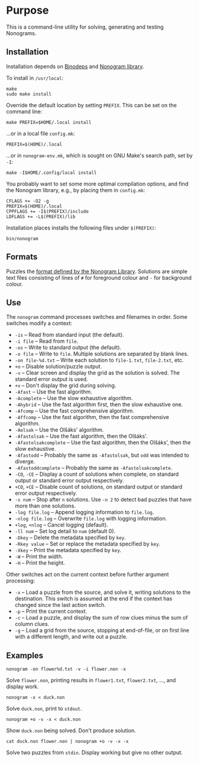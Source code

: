 # Purpose

This is a command-line utility for solving, generating and testing Nonograms.


## Installation

Installation depends on [Binodeps](https://github.com/simpsonst/binodeps) and [Nonogram library](https://github.com/simpsonst/nonolib).

To install in `/usr/local`:

```
make
sudo make install
```

Override the default location by setting `PREFIX`.
This can be set on the command line:

```
make PREFIX=$HOME/.local install
```

&hellip;or in a local file `config.mk`:

```
PREFIX=$(HOME)/.local
```

&hellip;or in `nonogram-env.mk`, which is sought on GNU Make's search path, set by `-I`:

```
make -I$HOME/.config/local install
```

You probably want to set some more optimal compilation options, and find the Nonogram library, e.g., by placing them in `config.mk`:

```
CFLAGS += -O2 -g
PREFIX=$(HOME)/.local
CPPFLAGS += -I$(PREFIX)/include
LDFLAGS += -L$(PREFIX)/lib
```

Installation places installs the following files under `$(PREFIX)`:

```
bin/nonogram
```

## Formats

Puzzles the [format defined by the Nonogram Library](https://github.com/simpsonst/nonolib#puzzle-format).
Solutions are simple text files consisting of lines of `#` for foreground colour and `-` for background colour.

## Use

The `nonogram` command processes switches and filenames in order.
Some switches modify a context:

- `-is` &ndash; Read from standard input (the default).
- `-i file` &ndash; Read from `file`.
- `-os` &ndash; Write to standard output (the default).
- `-o file` &ndash; Write to `file`.  Multiple solutions are separated by blank lines.
- `-on file-%d.txt` &ndash; Write each solution to `file-1.txt`, `file-2.txt`, etc.
- `+o` &ndash; Disable solution/puzzle output.
- `-v` &ndash; Clear screen and display the grid as the solution is solved.  The standard error output is used.
- `+v` &ndash; Don't display the grid during solving.
- `-Afast` &ndash; Use the fast algorithm.
- `-Acomplete` &ndash; Use the slow exhaustive algorithm.
- `-Ahybrid` &ndash; Use the fast algorithm first, then the slow exhaustive one.
- `-Afcomp` &ndash; Use the fast comprehensive algorithm.
- `-Affcomp` &ndash; Use the fast algorithm, then the fast comprehensive algorithm.
- `-Aolsak` &ndash; Use the Olšáks' algorithm.
- `-Afastolsak` &ndash; Use the fast algorithm, then the Olšáks'.
- `-Afastolsakcomplete` &ndash; Use the fast algorithm, then the Olšáks', then the slow exhaustive.
- `-Afastodd` &ndash; Probably the same as `-Afastolsak`, but `odd` was intended to diverge. 
- `-Afastoddcomplete` &ndash; Probably the same as `-Afastolsakcomplete`.
- `-CO`, `-CE` &ndash; Display a count of solutions when complete, on standard output or standard error output respectively.
- `+CO`, `+CE` &ndash; Disable count of solutions, on standard output or standard error output respectively.
- `-s num` &ndash; Stop after `n` solutions.  Use `-n 2` to detect bad puzzles that have more than one solutions.
- `-log file.log` &ndash; Append logging information to `file.log`.
- `-nlog file.log` &ndash; Overwrite `file.log` with logging information.
- `+log`, `+nlog` &ndash; Cancel logging (default).
- `-ll num` &ndash; Set log detail to `num` (default 0).
- `-Dkey` &ndash; Delete the metadata specified by `key`.
- `-Rkey value` &ndash; Set or replace the metadata specified by `key`.
- `-Xkey` &ndash; Print the metadata specified by `key`.
- `-W` &ndash; Print the width.
- `-H` &ndash; Print the height.

Other switches act on the current context before further argument processing:

- `-x` &ndash; Load a puzzle from the source, and solve it, writing solutions to the destination.  This switch is assumed at the end if the context has changed since the last action switch.
- `-p` &ndash; Print the current context.
- `-c` &ndash; Load a puzzle, and display the sum of row clues minus the sum of column clues.
- `-g` &ndash; Load a grid from the source, stopping at end-of-file, or on first line with a different length, and write out a puzzle.

## Examples

```
nonogram -on flower%d.txt -v -i flower.non -x
```

Solve `flower.non`, printing results in `flower1.txt`, `flower2.txt`, &hellip;, and display work.


```
nonogram -x < duck.non
```

Solve `duck.non`, print to `stdout`.


```
nonogram +o -v -x < duck.non
```

Show `duck.non` being solved.
Don't produce solution.


```
cat duck.non flower.non | nonogram +o -v -x -x
```

Solve two puzzles from `stdin`.
Display working but give no other output.
